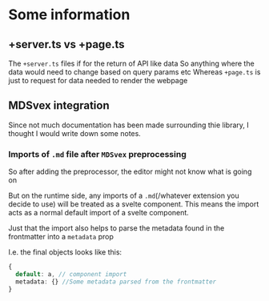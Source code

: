 # Some information

## +server.ts vs +page.ts

The `+server.ts` files if for the return of API like data
So anything where the data would need to change based on query params etc
Whereas `+page.ts` is just to request for data needed to render the webpage

## MDSvex integration
Since not much documentation has been made surrounding thie library, I thought I would write down some notes.

### Imports of `.md` file after `MDSvex` preprocessing
So after adding the preprocessor, the editor might not know what is going on

But on the runtime side, any imports of a `.md`(/whatever extension you decide to use) will be treated as a svelte component. This means the import acts as a normal default import of a svelte component.

Just that the import also helps to parse the metadata found in the frontmatter into a `metadata` prop

I.e. the final objects looks like this:
```ts
{
  default: a, // component import
  metadata: {} //Some metadata parsed from the frontmatter
}
```

